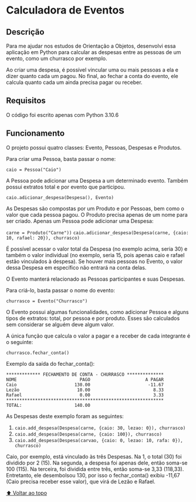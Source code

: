# Calculadora de Eventos

## Descrição

Para me ajudar nos estudos de Orientação a Objetos, desenvolvi essa aplicação em Python para calcular as despesas entre as pessoas de um evento, como um churrasco por exemplo. 

Ao criar uma despesa, é possível vincular uma ou mais pessoas a ela e dizer quanto cada um pagou. No final, ao fechar a conta do evento, ele calcula quanto cada um ainda precisa pagar ou receber. 

## Requisitos

O código foi escrito apenas com Python 3.10.6

## Funcionamento

O projeto possui quatro classes: Evento, Pessoas, Despesas e Produtos.


Para criar uma Pessoa, basta passar o nome:

```caio = Pessoa("Caio")```

A Pessoa pode adicionar uma Despesa a um determinado evento. Também possui extratos total e por evento que participou.

```caio.adicionar_despesa(Despesa(), Evento)```

As Despesas são compostas por um Produto e por Pessoas, bem como o valor que cada pessoa pagou. O Produto precisa apenas de um nome para ser criado. Apenas um Pessoa pode adicionar uma Despesa:

```carne = Produto("Carne"))```
```caio.adicionar_despesa(Despesa(carne, {caio: 10, rafael: 20}), churrasco)```

É possível acessar o valor total da Despesa (no exemplo acima, seria 30) e também o valor individual (no exemplo, seria 15, pois apenas caio e rafael estão vinculados à despesa). Se houver mais pessoas no Evento, o valor dessa Despesa em específico não entrará na conta delas. 

O Evento manterá relacionado as Pessoas participantes e suas Despesas.

Para criá-lo, basta passar o nome do evento:

```churrasco = Evento("Churrasco")```

O Evento possui algumas funcionalidades, como adicionar Pessoa e alguns tipos de extratos: total, por pessoa e por produto. Esses são calculados sem considerar se alguém deve algum valor.

A única função que calcula o valor a pagar e a receber de cada integrante é o seguinte:

```churrasco.fechar_conta()```

Exemplo da saída do fechar_conta():

~~~
************* FECHAMENTO DE CONTA - CHURRASCO **************
NOME                        PAGO                     A PAGAR
Caio                      130.00                      -11.67
Lezão                      10.00                        8.33
Rafael                      0.00                        3.33
************************************************************
TOTAL:                    140.00
~~~
As Despesas deste exemplo foram as seguintes:
1. ```caio.add_despesa(Despesa(carne, {caio: 30, lezao: 0}), churrasco)```
2. ```caio.add_despesa(Despesa(carne, {caio: 100}), churrasco)```
3. ```caio.add_despesa(Despesa(carvao, {caio: 0, lezao: 10, rafa: 0}), churrasco)```

Caio, por exemplo, está vinculado às três Despesas. Na 1, o total (30) foi dividido por 2 (15). Na segunda, a despesa foi apenas dele, então soma-se 100 (115). Na terceira, foi dividida entre três, então soma-se 3,33 (118,33). Entretanto, ele desembolsou 130, por isso o fechar_conta() exibiu -11,67 (Caio precisa receber esse valor), que virá de Lezão e Rafael.

[⬆ Voltar ao topo](#calculadora-de-eventos)<br>